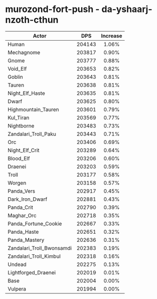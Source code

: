 # murozond-fort-push - da-yshaarj-nzoth-cthun
| Actor | DPS | Increase |
|---|:---:|:---:|
|Human|204143|1.06%|
|Mechagnome|203817|0.90%|
|Gnome|203777|0.88%|
|Void_Elf|203653|0.82%|
|Goblin|203643|0.81%|
|Tauren|203638|0.81%|
|Night_Elf_Haste|203635|0.81%|
|Dwarf|203625|0.80%|
|Highmountain_Tauren|203601|0.79%|
|Kul_Tiran|203569|0.77%|
|Nightborne|203483|0.73%|
|Zandalari_Troll_Paku|203443|0.71%|
|Orc|203406|0.69%|
|Night_Elf_Crit|203289|0.64%|
|Blood_Elf|203206|0.60%|
|Draenei|203203|0.59%|
|Troll|203177|0.58%|
|Worgen|203158|0.57%|
|Panda_Vers|202917|0.45%|
|Dark_Iron_Dwarf|202881|0.43%|
|Panda_Crit|202790|0.39%|
|Maghar_Orc|202718|0.35%|
|Panda_Fortune_Cookie|202667|0.33%|
|Panda_Haste|202651|0.32%|
|Panda_Mastery|202636|0.31%|
|Zandalari_Troll_Bwonsamdi|202383|0.19%|
|Zandalari_Troll_Kimbul|202318|0.16%|
|Undead|202275|0.13%|
|Lightforged_Draenei|202019|0.01%|
|Base|202004|0.00%|
|Vulpera|201994|0.00%|
